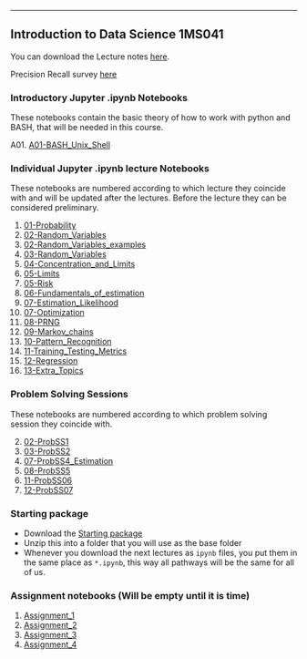 ---
## Introduction to Data Science 1MS041

You can download the Lecture notes [here](https://datascience-intro.github.io/1MS041-2023/Files/LectureNotes1MS041.pdf).

Precision Recall survey [here](https://datascience-intro.github.io/1MS041-2023/Files/AveragePrecision.pdf)


### Introductory Jupyter .ipynb Notebooks
These notebooks contain the basic theory of how to work with python and BASH, that will be needed in this course.

A01. [A01-BASH_Unix_Shell](A01-BASH_Unix_Shell.md)

### Individual Jupyter .ipynb lecture Notebooks

These notebooks are numbered according to which lecture they coincide with and will be updated after the lectures. Before the lecture they can be considered preliminary.

01. [01-Probability](01-Probability.md)
02. [02-Random_Variables](02-Random_Variables.md)
02. [02-Random_Variables_examples](02-Random_Variables_examples.md)
03. [03-Random_Variables](03-Random_Variables.md)
04. [04-Concentration_and_Limits](04-Concentration_and_Limits.md)
05. [05-Limits](05-Limits.md)
05. [05-Risk](05-Risk.md)
06. [06-Fundamentals_of_estimation](06-Fundamentals_of_estimation.md)
07. [07-Estimation_Likelihood](07-Estimation_Likelihood.md)
07. [07-Optimization](07-Optimization.md)
08. [08-PRNG](08-PRNG.md)
09. [09-Markov_chains](09-Markov_chains.md)
10. [10-Pattern_Recognition](10-Pattern_Recognition.md)
11. [11-Training_Testing_Metrics](11-Training_Testing_Metrics.md)
12. [12-Regression](12-Regression.md)
13. [13-Extra_Topics](13-Extra_Topics.md)

### Problem Solving Sessions

These notebooks are numbered according to which problem solving session they coincide with.

02. [02-ProbSS1](02-ProbSS1.md)
03. [03-ProbSS2](03-ProbSS2.md)
07. [07-ProbSS4_Estimation](07-ProbSS4_Estimation.md)
08. [08-ProbSS5](08-ProbSS5.md)
11. [11-ProbSS06](11-ProbSS06.md)
12. [12-ProbSS07](12-ProbSS07.md)

### Starting package
* Download the [Starting package](Files/first_lecture_and_data.zip)
* Unzip this into a folder that you will use as the base folder
* Whenever you download the next lectures as `ipynb` files, you put them in the same place as `*.ipynb`, this way all pathways will be the same for all of us.

### Assignment notebooks (Will be empty until it is time)

1. [Assignment_1](Assignment_1.md)
2. [Assignment_2](Assignment_2.md)
3. [Assignment_3](Assignment_3.md)
4. [Assignment_4](Assignment_4.md)
